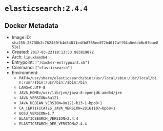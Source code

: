 # `elasticsearch:2.4.4`

## Docker Metadata

- Image ID: `sha256:23738b2c762459fb4d34811edfb8765ee072b4017aff94a0edcb0c0fbae852e1`
- Created: `2017-03-22T18:13:53.90381907Z`
- Arch: `linux`/`amd64`
- Entrypoint: `["/docker-entrypoint.sh"]`
- Command: `["elasticsearch"]`
- Environment:
  - `PATH=/usr/share/elasticsearch/bin:/usr/local/sbin:/usr/local/bin:/usr/sbin:/usr/bin:/sbin:/bin`
  - `LANG=C.UTF-8`
  - `JAVA_HOME=/usr/lib/jvm/java-8-openjdk-amd64/jre`
  - `JAVA_VERSION=8u121`
  - `JAVA_DEBIAN_VERSION=8u121-b13-1~bpo8+1`
  - `CA_CERTIFICATES_JAVA_VERSION=20161107~bpo8+1`
  - `GOSU_VERSION=1.7`
  - `ELASTICSEARCH_VERSION=2.4.4`
  - `ELASTICSEARCH_DEB_VERSION=2.4.4`
